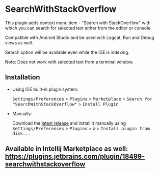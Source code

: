 # SearchWithStackOverflow

<!-- Plugin description -->

This plugin adds context menu item - "Search with StackOverflow" with which you can search for selected text
either from the editor or console.

Compatible with Android Studio and be used with Logcat, Run and Debug views as well.

Search option will be available even while the IDE is indexing.

Note: Does not work with selected text from a terminal window.

<!-- Plugin description end -->

## Installation

- Using IDE built-in plugin system:
  
  <kbd>Settings/Preferences</kbd> > <kbd>Plugins</kbd> > <kbd>Marketplace</kbd> > <kbd>Search for "SearchWithStackOverflow"</kbd> >
  <kbd>Install Plugin</kbd>
  
- Manually:

  Download the [latest release](https://github.com/sudhans/searchWithStackOverflow/releases/latest) and install it manually using
  <kbd>Settings/Preferences</kbd> > <kbd>Plugins</kbd> > <kbd>⚙️</kbd> > <kbd>Install plugin from disk...</kbd>

Available in Intellij Marketplace as well:
https://plugins.jetbrains.com/plugin/18499-searchwithstackoverflow
---
